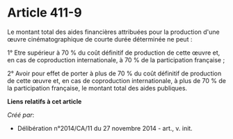 # Article 411-9

Le montant total des aides financières attribuées pour la production d'une œuvre cinématographique de courte durée déterminée
ne peut : 

1° Etre supérieur à 70 % du coût définitif de production de cette œuvre et, en cas de coproduction internationale, à 70 % de
la participation française ; 

2° Avoir pour effet de porter à plus de 70 % du coût définitif de production de cette œuvre et, en cas de coproduction
internationale, à plus de 70 % de la participation française, le montant total des aides publiques.

**Liens relatifs à cet article**

_Créé par_:

  - Délibération n°2014/CA/11 du 27 novembre 2014 - art., v. init.
